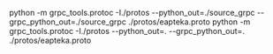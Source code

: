 python -m grpc_tools.protoc -I./protos --python_out=./source_grpc --grpc_python_out=./source_grpc ./protos/eapteka.proto
python -m grpc_tools.protoc -I./protos --python_out=. --grpc_python_out=. ./protos/eapteka.proto